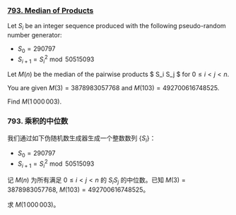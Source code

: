### [793. Median of Products](https://pe.xiaoyaowudi.com/problem=793)

Let $S_i$ be an integer sequence produced with the following pseudo-random number generator:

* $S_0 = 290797$
* $S_{i+1} = S_i ^2 \bmod 50515093$

Let $M(n)$ be the median of the pairwise products $ S_i S_j $ for $0 \le i \lt j \lt n$.

You are given $M(3) = 3878983057768$ and $M(103) = 492700616748525$.

Find $M(1\,000\,003)$.

### 793. 乘积的中位数

我们通过如下伪随机数生成器生成一个整数数列 $\{S_i\}$：

* $S_0 = 290797$
* $S_{i+1} = S_i ^2 \bmod 50515093$

记 $M(n)$ 为所有满足 $0 \le i \lt j \lt n$ 的 $S_i S_j$ 的中位数。已知 $M(3) = 3878983057768$, $M(103) = 492700616748525$。

求 $M(1\,000\,003)$。
